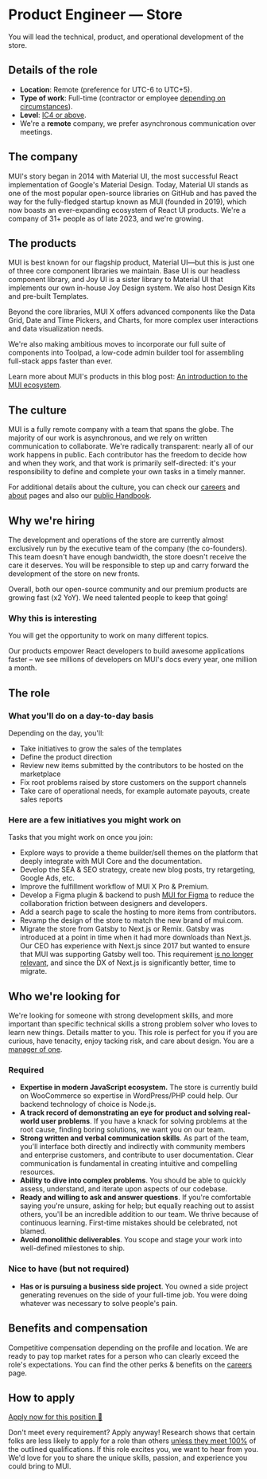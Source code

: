 # Product Engineer — Store

<p class="description">You will lead the technical, product, and operational development of the store.</p>

## Details of the role

- **Location**: Remote (preference for UTC-6 to UTC+5).
- **Type of work**: Full-time (contractor or employee [depending on circumstances](https://mui-org.notion.site/Hiring-FAQ-64763b756ae44c37b47b081f98915501#494af1f358794028beb4b7697b5d3102)).
- **Level**: [IC4 or above](https://mui-org.notion.site/Leveling-at-MUI-5c30f9bfe65149d697f346447cef9db1).
- We're a **remote** company, we prefer asynchronous communication over meetings.

## The company

MUI's story began in 2014 with Material UI, the most successful React implementation of Google's Material Design.
Today, Material UI stands as one of the most popular open-source libraries on GitHub and has paved the way for the fully-fledged startup known as MUI (founded in 2019), which now boasts an ever-expanding ecosystem of React UI products.
We're a company of 31+ people as of late 2023, and we're growing.

## The products

MUI is best known for our flagship product, Material UI—but this is just one of three core component libraries we maintain.
Base UI is our headless component library, and Joy UI is a sister library to Material UI that implements our own in-house Joy Design system.
We also host Design Kits and pre-built Templates.

Beyond the core libraries, MUI X offers advanced components like the Data Grid, Date and Time Pickers, and Charts, for more complex user interactions and data visualization needs.

We're also making ambitious moves to incorporate our full suite of components into Toolpad, a low-code admin builder tool for assembling full-stack apps faster than ever.

Learn more about MUI's products in this blog post: [An introduction to the MUI ecosystem](https://mui.com/blog/mui-product-comparison/).

## The culture

MUI is a fully remote company with a team that spans the globe.
The majority of our work is asynchronous, and we rely on written communication to collaborate.
We're radically transparent: nearly all of our work happens in public.
Each contributor has the freedom to decide how and when they work, and that work is primarily self-directed: it's your responsibility to define and complete your own tasks in a timely manner.

For additional details about the culture, you can check our [careers](https://mui.com/careers/) and [about](https://mui.com/about/) pages and also our [public Handbook](https://mui-org.notion.site/Handbook-f086d47e10794d5e839aef9dc67f324b).

## Why we're hiring

The development and operations of the store are currently almost exclusively run by the executive team of the company (the co-founders).
This team doesn't have enough bandwidth, the store doesn't receive the care it deserves.
You will be responsible to step up and carry forward the development of the store on new fronts.

Overall, both our open-source community and our premium products are growing fast (x2 YoY).
We need talented people to keep that going!

### Why this is interesting

You will get the opportunity to work on many different topics.

Our products empower React developers to build awesome applications faster – we see millions of developers on MUI's docs every year, one million a month.

## The role

### What you'll do on a day-to-day basis

Depending on the day, you'll:

- Take initiatives to grow the sales of the templates
- Define the product direction
- Review new items submitted by the contributors to be hosted on the marketplace
- Fix root problems raised by store customers on the support channels
- Take care of operational needs, for example automate payouts, create sales reports

### Here are a few initiatives you might work on

Tasks that you might work on once you join:

- Explore ways to provide a theme builder/sell themes on the platform that deeply integrate with MUI Core and the documentation.
- Develop the SEA & SEO strategy, create new blog posts, try retargeting, Google Ads, etc.
- Improve the fulfillment workflow of MUI X Pro & Premium.
- Develop a Figma plugin & backend to push [MUI for Figma](https://mui.com/store/items/figma-react/) to reduce the collaboration friction between designers and developers.
- Add a search page to scale the hosting to more items from contributors.
- Revamp the design of the store to match the new brand of mui.com.
- Migrate the store from Gatsby to Next.js or Remix. Gatsby was introduced at a point in time when it had more downloads than Next.js. Our CEO has experience with Next.js since 2017 but wanted to ensure that MUI was supporting Gatsby well too.
  This requirement [is no longer relevant](https://npm-stat.com/charts.html?package=next&package=gatsby), and since the DX of Next.js is significantly better, time to migrate.

## Who we're looking for

We're looking for someone with strong development skills, and more important than specific technical skills a strong problem solver who loves to learn new things. Details matter to you.
This role is perfect for you if you are curious, have tenacity, enjoy tacking risk, and care about design.
You are a [manager of one](https://signalvnoise.com/posts/1430-hire-managers-of-one).

### Required

- **Expertise in modern JavaScript ecosystem.** The store is currently build on WooCommerce so expertise in WordPress/PHP could help. Our backend technology of choice is Node.js.
- **A track record of demonstrating an eye for product and solving real-world user problems**. If you have a knack for solving problems at the root cause, finding boring solutions, we want you on our team.
- **Strong written and verbal communication skills**.
  As part of the team, you'll interface both directly and indirectly with community members and enterprise customers, and contribute to user documentation. Clear communication is fundamental in creating intuitive and compelling resources.
- **Ability to dive into complex problems**.
  You should be able to quickly assess, understand, and iterate upon aspects of our codebase.
- **Ready and willing to ask and answer questions**.
  If you're comfortable saying you're unsure, asking for help; but equally reaching out to assist others, you'll be an incredible addition to our team. We thrive because of continuous learning. First-time mistakes should be celebrated, not blamed.
- **Avoid monolithic deliverables**.
  You scope and stage your work into well-defined milestones to ship.

### Nice to have (but not required)

- **Has or is pursuing a business side project**. You owned a side project generating revenues on the side of your full-time job. You were doing whatever was necessary to solve people's pain.

## Benefits and compensation

Competitive compensation depending on the profile and location.
We are ready to pay top market rates for a person who can clearly exceed the role's expectations.
You can find the other perks & benefits on the [careers](https://mui.com/careers/#perks-and-benefits) page.

## How to apply

[Apply now for this position 📮](https://jobs.ashbyhq.com/MUI/e641bac3-5538-4ec8-8d73-eaa1a03704d6/application?utm_source=ZNRrPGBkqO)

Don't meet every requirement?
Apply anyway!
Research shows that certain folks are less likely to apply for a role than others [unless they meet 100%](https://hbr.org/2014/08/why-women-dont-apply-for-jobs-unless-theyre-100-qualified) of the outlined qualifications.
If this role excites you, we want to hear from you.
We'd love for you to share the unique skills, passion, and experience you could bring to MUI.
